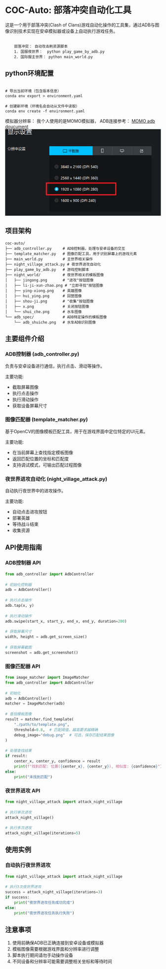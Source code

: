 # COC-Auto: 部落冲突自动化工具

这是一个用于部落冲突(Clash of Clans)游戏自动化操作的工具集，通过ADB与图像识别技术实现在安卓模拟器或设备上自动执行游戏任务。

```

    部落冲突： 自动攻击刷资源脚本
    1. 国服夜世界：  python play_game_by_adb.py
    2. 国际服主世界： python main_world.py
```
## python环境配置

```shell

# 导出当前环境（包含版本信息）
conda env export > environment.yaml

# 创建新环境（环境名会自动从文件中读取）
conda env create -f environment.yaml
```


模拟器分辨率：
我个人使用的是MOMO模拟器， ADB连接参考： [MOMO adb doucument](https://mumu.163.com/help/20220721/35047_730476.html)
![alt text](image.png)

## 项目架构

```
coc-auto/
├── adb_controller.py     # ADB控制器，处理与安卓设备的交互
├── template_matcher.py   # 图像匹配工具，用于识别屏幕上的游戏元素
├── main_world.py         # 主世界相关操作
├── night_village_attack.py # 夜世界进攻自动化
├── play_game_by_adb.py   # 游戏控制脚本
├── night_world/          # 夜世界相关的模板图像
│   ├── jingong.png       # "进攻"按钮图像
│   ├── li-ji-xun-zhao.png # "立即寻找"按钮图像
│   ├── ying-xiong.png    # 英雄图像
│   ├── hui_ying.png      # 回营图像
│   ├── shou-ji.png       # "收集"按钮图像
│   ├── x.png             # 关闭按钮图像
│   └── shui_che.png      # 水车图像
└── adb_spec/             # ADB特定操作的模板图像
    └── adb_shuiche.png   # 水车ADB识别图像
```

## 主要组件介绍

### ADB控制器 (adb_controller.py)

负责与安卓设备进行通信，执行点击、滑动等操作。

主要功能:
- 截取屏幕图像
- 执行点击操作
- 执行滑动操作
- 获取设备屏幕尺寸

### 图像匹配器 (template_matcher.py)

基于OpenCV的图像模板匹配工具，用于在游戏界面中定位特定的UI元素。

主要功能:
- 在当前屏幕上查找指定模板图像
- 返回匹配位置的坐标和匹配度
- 支持调试模式，可输出匹配过程图像

### 夜世界进攻自动化 (night_village_attack.py)

自动执行夜世界中的进攻操作。

主要功能:
- 自动点击进攻按钮
- 部署英雄
- 等待战斗结束
- 收集资源

## API使用指南

### ADB控制器 API

```python
from adb_controller import AdbController

# 初始化控制器
adb = AdbController()

# 执行点击操作
adb.tap(x, y)

# 执行滑动操作
adb.swipe(start_x, start_y, end_x, end_y, duration=200)

# 获取屏幕尺寸
width, height = adb.get_screen_size()

# 获取屏幕截图
screenshot = adb.get_screenshot()
```

### 图像匹配器 API

```python
from image_matcher import ImageMatcher
from adb_controller import AdbController

# 初始化
adb = AdbController()
matcher = ImageMatcher(adb)

# 查找模板图像
result = matcher.find_template(
    "./path/to/template.png",
    threshold=0.8,  # 匹配阈值，越高要求越精确
    debug_image="debug.png"  # 可选，保存匹配结果图像
)

# 处理查找结果
if result:
    center_x, center_y, confidence = result
    print(f"找到匹配: 位置({center_x}, {center_y}), 相似度: {confidence}")
else:
    print("未找到匹配")
```

### 夜世界进攻 API

```python
from night_village_attack import attack_night_village

# 执行单次进攻
attack_night_village()

# 执行多次进攻
attack_night_village(iterations=5)
```

## 使用实例

### 自动执行夜世界进攻

```python
from night_village_attack import attack_night_village

# 执行3次夜世界进攻
success = attack_night_village(iterations=3)
if success:
    print("夜世界进攻任务成功完成")
else:
    print("夜世界进攻任务执行失败")
```

## 注意事项

1. 使用前确保ADB已正确连接到安卓设备或模拟器
2. 模板图像需要根据游戏界面和分辨率进行调整
3. 脚本执行期间请勿手动操作设备
4. 不同设备和分辨率可能需要调整相关坐标和等待时间
